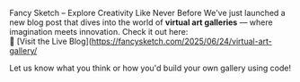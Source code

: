 Fancy Sketch – Explore Creativity Like Never Before
We've just launched a new blog post that dives into the world of **virtual art galleries** — where imagination meets innovation.
Check it out here:  
🔗 [Visit the Live Blog](https://fancysketch.com/2025/06/24/virtual-art-gallery/ 

Let us know what you think or how you'd build your own gallery using code!
